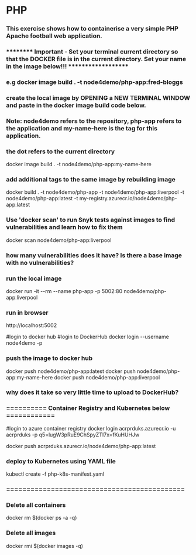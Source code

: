 
# PHP
### This exercise shows how to containerise a very simple PHP Apache football web application. 

### ******** Important - Set your terminal current directory so that the DOCKER file is in the current directory. Set your name in the image below!!! ******************

### e.g docker image build . -t node4demo/php-app:fred-bloggs 
###
### create the local image by OPENING a NEW TERMINAL WINDOW and paste in the docker image build code below. 
### Note: node4demo refers to the repository, php-app refers to the application and my-name-here is the tag for this application. 
### the dot refers to the current directory

docker image build . -t node4demo/php-app:my-name-here 

### add additional tags to the same image by rebuilding image
docker build . -t node4demo/php-app -t node4demo/php-app:liverpool -t node4demo/php-app:latest -t my-registry.azurecr.io/node4demo/php-app:latest

### Use 'docker scan' to run Snyk tests against images to find vulnerabilities and learn how to fix them
docker scan node4demo/php-app:liverpool

### how many vulnerabilities does it have? Is there a base image with no vulnerabilities?

### run the local image
docker run -it --rm  --name php-app -p 5002:80 node4demo/php-app:liverpool

### run in browser
http://localhost:5002

#login to docker hub
#login to DockerHub
docker login --username node4demo -p <password>

### push the image to docker hub
docker push node4demo/php-app:latest
docker push node4demo/php-app:my-name-here
docker push node4demo/php-app:liverpool

### why does it take so very little time to upload to DockerHub?

### ========== Container Registry and Kubernetes below ============

#login to azure container registry
docker login acrprduks.azurecr.io -u acrprduks -p q5=lugW3pRuE9ChSpyZTI7x=fKuHUHJw

docker push acrprduks.azurecr.io/node4demo/php-app:latest

### deploy to Kubernetes using YAML file
kubectl create -f php-k8s-manifest.yaml

### ============================================

### Delete all containers
docker rm $(docker ps -a -q)

### Delete all images
docker rmi $(docker images -q)

